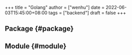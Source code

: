+++
title = "Golang"
author = ["wenhu"]
date = 2022-06-03T15:45:00+08:00
tags = ["backend"]
draft = false
+++

## Package {#package}


## Module {#module}
